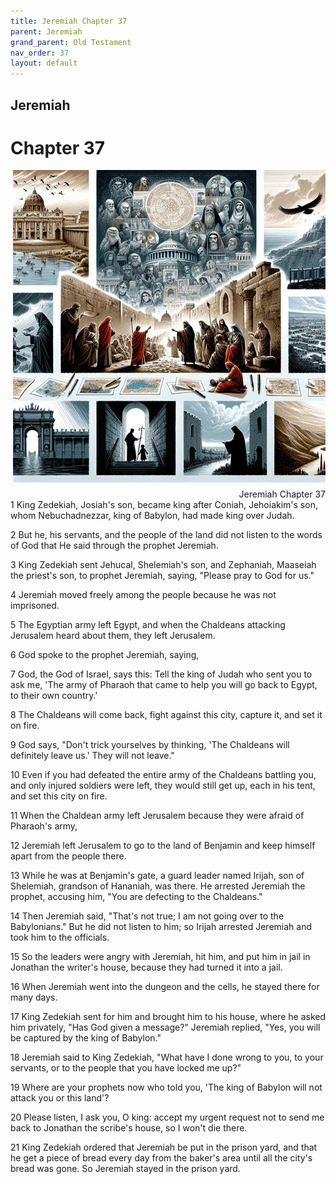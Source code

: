 ```yaml
---
title: Jeremiah Chapter 37
parent: Jeremiah
grand_parent: Old Testament
nav_order: 37
layout: default
---
```


## Jeremiah

# Chapter 37

<div style="clear: both; text-align: right;">
    <img src="/assets/Image/Jeremiah/500/37.jpg" alt="Jeremiah Chapter 37" class="chapter-image" style="max-width: 100%; height: auto; float: right; margin: 0 0 10px 10px; padding-left: 10%;">
    <figcaption style="font-size: 14px;">Jeremiah Chapter 37</figcaption>
</div>
1 King Zedekiah, Josiah's son, became king after Coniah, Jehoiakim's son, whom Nebuchadnezzar, king of Babylon, had made king over Judah.

2 But he, his servants, and the people of the land did not listen to the words of God that He said through the prophet Jeremiah.

3 King Zedekiah sent Jehucal, Shelemiah's son, and Zephaniah, Maaseiah the priest's son, to prophet Jeremiah, saying, "Please pray to God for us."

4 Jeremiah moved freely among the people because he was not imprisoned.

5 The Egyptian army left Egypt, and when the Chaldeans attacking Jerusalem heard about them, they left Jerusalem.

6 God spoke to the prophet Jeremiah, saying,

7 God, the God of Israel, says this: Tell the king of Judah who sent you to ask me, 'The army of Pharaoh that came to help you will go back to Egypt, to their own country.'

8 The Chaldeans will come back, fight against this city, capture it, and set it on fire.

9 God says, "Don't trick yourselves by thinking, 'The Chaldeans will definitely leave us.' They will not leave."

10 Even if you had defeated the entire army of the Chaldeans battling you, and only injured soldiers were left, they would still get up, each in his tent, and set this city on fire.

11 When the Chaldean army left Jerusalem because they were afraid of Pharaoh's army,

12 Jeremiah left Jerusalem to go to the land of Benjamin and keep himself apart from the people there.

13 While he was at Benjamin's gate, a guard leader named Irijah, son of Shelemiah, grandson of Hananiah, was there. He arrested Jeremiah the prophet, accusing him, "You are defecting to the Chaldeans."

14 Then Jeremiah said, "That's not true; I am not going over to the Babylonians." But he did not listen to him; so Irijah arrested Jeremiah and took him to the officials.

15 So the leaders were angry with Jeremiah, hit him, and put him in jail in Jonathan the writer's house, because they had turned it into a jail.

16 When Jeremiah went into the dungeon and the cells, he stayed there for many days.

17 King Zedekiah sent for him and brought him to his house, where he asked him privately, "Has God given a message?" Jeremiah replied, "Yes, you will be captured by the king of Babylon."

18 Jeremiah said to King Zedekiah, "What have I done wrong to you, to your servants, or to the people that you have locked me up?"

19 Where are your prophets now who told you, 'The king of Babylon will not attack you or this land'?

20 Please listen, I ask you, O king: accept my urgent request not to send me back to Jonathan the scribe's house, so I won't die there.

21 King Zedekiah ordered that Jeremiah be put in the prison yard, and that he get a piece of bread every day from the baker's area until all the city's bread was gone. So Jeremiah stayed in the prison yard.


